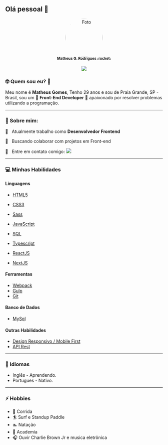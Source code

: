 ## Olá pessoal 👋

<div align="center">

<a href="https://www.linkedin.com/in/matheusgomes/" target="_blank">
<img src="https://avatars.githubusercontent.com/u/12579898?v=4" style="border-radius: 50%;" width="120" alt="Foto" /> 
 </a>  
 
 <br>
 
 <sub>
  <strong>Matheus G. Rodrigues :rocket:</strong>
 </sub>
 
 <br>
 <br>
 
<a href="https://www.linkedin.com/in/matheusgomes/" target="_blank">
<img src="https://img.shields.io/badge/-Matheus-blue?style=flat-square&logo=Linkedin&logoColor=white&link=https://www.linkedin.com/in/matheusgomes/"/>
 </a>

</div>
   
### 🤓 Quem sou eu? :tea:

Meu nome é **Matheus Gomes**, Tenho 29 anos e sou de Praia Grande, SP - Brasil, sou um :rocket: **Front-End Developer** :rocket: apaixonado por resolver problemas utilizando a programação.   

---
### 💬 Sobre mim:

:rocket:  &nbsp; Atualmente trabalho como **Desenvolvedor Frontend**

:purple_heart: &nbsp; Buscando colaborar com projetos em Front-end

:email: &nbsp; Entre em contato comigo: 
<a href="https://www.linkedin.com/in/matheusgomes/" target="_blank">
<img src="https://img.shields.io/badge/-Matheus-blue?style=flat-square&logo=Linkedin&logoColor=white&link=https://www.linkedin.com/in/matheusgomes/"/>
 </a>
 
---
### :computer: Minhas Habilidades

#### Linguagens

- [HTML5](https://developer.mozilla.org/pt-BR/docs/Web/HTML)
- [CSS3](https://developer.mozilla.org/pt-BR/docs/Web/CSS)
- [Sass](https://sass-lang.com/)
- [JavaScript](https://developer.mozilla.org/pt-BR/docs/Web/JavaScript)
- [SQL](https://pt.wikipedia.org/wiki/SQL)
- [Typescript](https://www.typescriptlang.org/)

  <!-- #### Frameworks e Bibliotecas -->

- [ReactJS]()
- [NextJS]()

#### Ferramentas

- [Webpack](https://webpack.js.org/)
- [Gulp](https://gulpjs.com/)
- [Git](https://git-scm.com/)

#### Banco de Dados

- [MySql](https://www.mysql.com/)

#### Outras Habilidades

- [Design Responsivo / Mobile First](https://www.hostgator.com.br/blog/mobile-first-o-que-e/)
- [API Rest](https://www.hostgator.com.br/blog/api-restful/)

---
### 💬 Idiomas

- Inglês - Aprendendo.
- Portugues - Nativo.

---
### ⚡ Hobbies

- :running: Corrida
- :surfer: Surf e Standup Paddle
- :swimmer: Natação
- :muscle: Academia
- 🎧 Ouvir Charlie Brown Jr e musica eletrônica
